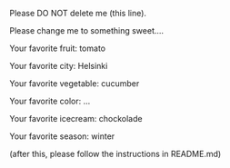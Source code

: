 
Please DO NOT delete me (this line).

Please change me to something sweet....


Your favorite fruit: tomato

Your favorite city: Helsinki

Your favorite vegetable: cucumber

Your favorite color: ...

Your favorite icecream: chockolade

Your favorite season: winter


(after this, please follow the instructions in README.md)

